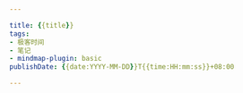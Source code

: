```yaml
---

title: {{title}}
tags:
- 极客时间
- 笔记
- mindmap-plugin: basic
publishDate: {{date:YYYY-MM-DD}}T{{time:HH:mm:ss}}+08:00

---
```


